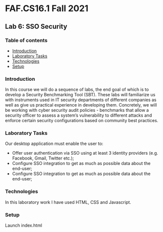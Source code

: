 # FAF.CS16.1 Fall 2021

## Lab 6: SSO Security

### Table of contents

* [Introduction](#introduction)
* [Laboratory Tasks](#lab-tasks)
* [Technologies](#technologies)
* [Setup](#setup)

### Introduction

In this course we will do a sequence of labs, the end goal of which is to develop a Security Benchmarking Tool (SBT).
These labs will familiarize us with instruments used in IT security departments of different companies as well as give
us practical experience in developing them. Concretely, we will be working with cyber security audit policies -
benchmarks that allow a security officer to assess a system’s vulnerability to different attacks and enforce certain
security configurations based on community best practices.

### Laboratory Tasks

Our desktop application must enable the user to:

* Offer user authentication via SSO using at least 3 identity providers (e.g. Facebook, Gmail, Twitter etc.);
* Configure SSO integration to get as much as possible data about the end-user;
* Configure SSO integration to get as much as possible data about the end-user;

### Technologies

In this laboratory work I have used HTML, CSS and Javascript.

### Setup

Launch index.html

